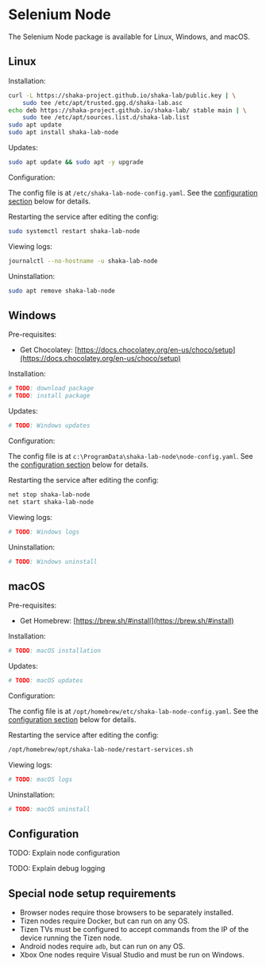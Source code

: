 # Selenium Node

The Selenium Node package is available for Linux, Windows, and macOS.


## Linux

Installation:

```sh
curl -L https://shaka-project.github.io/shaka-lab/public.key | \
    sudo tee /etc/apt/trusted.gpg.d/shaka-lab.asc
echo deb https://shaka-project.github.io/shaka-lab/ stable main | \
    sudo tee /etc/apt/sources.list.d/shaka-lab.list
sudo apt update
sudo apt install shaka-lab-node
```

Updates:

```sh
sudo apt update && sudo apt -y upgrade
```

Configuration:

The config file is at `/etc/shaka-lab-node-config.yaml`.
See the [configuration section](#configuration) below for details.

Restarting the service after editing the config:

```sh
sudo systemctl restart shaka-lab-node
```

Viewing logs:

```sh
journalctl --no-hostname -u shaka-lab-node
```

Uninstallation:

```sh
sudo apt remove shaka-lab-node
```


## Windows

Pre-requisites:

 - Get Chocolatey: [https://docs.chocolatey.org/en-us/choco/setup](https://docs.chocolatey.org/en-us/choco/setup)

Installation:

```sh
# TODO: download package
# TODO: install package
```

Updates:

```sh
# TODO: Windows updates
```

Configuration:

The config file is at `c:\ProgramData\shaka-lab-node\node-config.yaml`.
See the [configuration section](#configuration) below for details.

Restarting the service after editing the config:

```sh
net stop shaka-lab-node
net start shaka-lab-node
```

Viewing logs:

```sh
# TODO: Windows logs
```

Uninstallation:

```sh
# TODO: Windows uninstall
```


## macOS

Pre-requisites:

 - Get Homebrew: [https://brew.sh/#install](https://brew.sh/#install)

Installation:

```sh
# TODO: macOS installation
```

Updates:

```sh
# TODO: macOS updates
```

Configuration:

The config file is at `/opt/homebrew/etc/shaka-lab-node-config.yaml`.
See the [configuration section](#configuration) below for details.

Restarting the service after editing the config:

```sh
/opt/homebrew/opt/shaka-lab-node/restart-services.sh
```

Viewing logs:

```sh
# TODO: macOS logs
```

Uninstallation:

```sh
# TODO: macOS uninstall
```


## Configuration

TODO: Explain node configuration

TODO: Explain debug logging


## Special node setup requirements

 - Browser nodes require those browsers to be separately installed.
 - Tizen nodes require Docker, but can run on any OS.
 - Tizen TVs must be configured to accept commands from the IP of the device
   running the Tizen node.
 - Android nodes require `adb`, but can run on any OS.
 - Xbox One nodes require Visual Studio and must be run on Windows.
